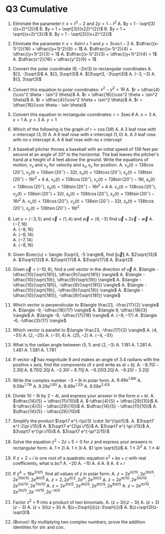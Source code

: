 # Q3 Cumulative
1.  Eliminate the parameter $t$: $x=t^3-2$ and $2y=1-t^2$
    A.  $y = 1 - \sqrt[3]{(x+2)^{2}}$
    B.  $y = 1 + \sqrt[3]{(x22)^{2}}$
    B.  $y = 1 + \sqrt{(x+2)^{3}}$
    B.  $y = 1 - \sqrt[3]{(x+2)^{2}}$
2.  Eliminate the parameter $t$: $x = 4 \sin t + 1$ and $y = 3 \cos t - 2$
    A.  $\dfrac{(x-1)^2}{16} + \dfrac{(y+1)^2}{9} = 1$
    A.  $\dfrac{(x-1)^2}{4} + \dfrac{(y+1)^2}{3} = 1$
    A.  $\dfrac{(x-1)^2}{3} + \dfrac{(y+1)^2}{4} = 1$
    A.  $\dfrac{x^2}{16} + \dfrac{y^2}{9} = 1$
3.  Convert the polar coordinate  $(6,-2\pi/3)$ to rectangular coordinates
    A.  $(3, -3\sqrt3)$
    A.  $(3, 3\sqrt3)$
    A.  $(3\sqrt3, -3\sqrt3)$
    A.  $(-3, -3)$
    A.  $(3, 3\sqrt3)$
4.  Convert this equation to polar coordinates: $x^2-y^2 = 16$
    A.  $r = \dfrac{4}{\cos^2 \theta - \sin^2 \theta}$ 
    A.  $r = \dfrac{16}{\cos^2 \theta + \sin^2 \theta}$ 
    A.  $r = \dfrac{4}{\cos^2 \theta + \sin^2 \theta}$ 
    A.  $r = \dfrac{16}{\cos \theta - \sin \theta}$ 
5.  Convert this equation to rectangular coordinates: $r = 3 \sec \theta$
    A.  $x = 3$
    A.  $x = 1$
    A.  $y = 3$
    A.  $y = 1$
6.  Which of the following is the graph of $r = \cos(3\theta)$
    A.  A 3 leaf rose with $x$-intercept $(3,0)$
    A.  A 6 leaf rose with $x$-intercept $(1,0)$
    A.  A 3 leaf rose with no $x$ intercept
    A.  A 6 leaf rose with no $x$ intercept
7.  A baseball pitcher throws a baseball with an initial speed of 138 feet per second at an angle of 20° to the horizontal. The ball leaves the pitcher's hand at a height of 4 feet above the ground. Write the equations of motion, $v_x$ and $v_y$ for velocity and
$s_x, s_y$ for position.
    A.  $v_x(t) = 138\cos(20^\circ)$, $v_y(t) = 138\sin(20^\circ) - 32t$, $s_x(t) = 138t \cos(20^\circ)$, $s_y(t) = 138t \sin(20^\circ) - 16t^2 + 4$
    A.  $v_x(t) = 138\cos(20^\circ)$, $v_y(t) = 138\sin(20^\circ) - 16t$, $s_x(t) = 138t \cos(20^\circ)$, $s_y(t) = 138t \sin(20^\circ) - 16t^2 + 4$
    A.  $v_x(t) = 138\cos(20^\circ)$, $v_y(t) = 138\sin(20^\circ) + 32t$, $s_x(t) = 138t \cos(20^\circ)$, $s_y(t) = 138t \sin(20^\circ) - 16t^2$
    A.  $v_x(t) = 138\cos(20^\circ)$, $v_y(t) = 138\sin(20^\circ) - 32t$, $s_x(t) = 138t \cos(20^\circ)$, $s_y(t) = 138t \sin(20^\circ) - 16t^2$
1.  Let $u = \langle -3,5 \rangle$ and $\vec{v} = \langle 1, 4 \rangle$ and $\vec{w} = \langle 6, -3 \rangle$ find $\vec{u} + 2\vec{v} - \vec{w}$
    A.  $\langle -7, 16\rangle$  
    A.  $\langle -8, 16\rangle$  
    A.  $\langle -6, 14\rangle$  
    A.  $\langle -7, 14\rangle$  
    A.  $\langle -8, 16\rangle$  
2.  Given $\vec{u} = \langle 3\sqrt3, -5 \rangle$, find $\| \vec{u} \|$
    A.  $2\sqrt{13}$
    A.  $3\sqrt{13}$
    A.  $2\sqrt{17}$
    A.  $3\sqrt{17}$
    A.  $\sqrt2$
3.  Given $\vec{u} = \langle -10 , 9 \rangle$, find a unit vector in the direction of $\vec{u}$
    A.  $\langle -\dfrac{10}{\sqrt{181}}, \dfrac{9}{\sqrt{181}} \rangle$
    A.  $\langle -\dfrac{10}{\sqrt{19}}, \dfrac{9}{\sqrt{19}} \rangle$
    A.  $\langle -\dfrac{10}{\sqrt{181}}, -\dfrac{9}{\sqrt{181}} \rangle$
    A.  $\langle -\dfrac{10}{\sqrt{19}}, -\dfrac{9}{\sqrt{19}} \rangle$
    A.  $\langle -\dfrac{10}{\sqrt{181}}, -\dfrac{9}{\sqrt{181}} \rangle$
4.  Which vector is perpendicular to $\langle \frac23, -\frac{17}{2} \rangle$
    A.  $\langle  -9, -\dfrac{18}{17} \rangle$
    A.  $\langle  9, \dfrac{18}{3} \rangle$
    A.  $\langle  -9, -\dfrac{17}{18} \rangle$
    A.  $\langle  -9, -17 \rangle$
    A.  $\langle  -6, -\dfrac{3}{17} \rangle$
5.  Which vector is parallel to $\langle \frac23, -\frac{17}{2} \rangle$
    A.  $\langle 4, -51 \rangle$
    A.  $\langle 2, -25 \rangle$
    A.  $\langle -51, 4 \rangle$
    A.  $\langle 25, -2 \rangle$
    A.  $\langle -4, -51 \rangle$
6.  What is the radian angle between $\langle 5, 1 \rangle$ and $\langle 2, -3 \rangle$
    A.  1.181
    A.  1.281
    A.  1.481
    A.  1.581
    A.  1.781
7.  If vector $\vec{x}$ has magnitude 9 and makes an angle of 3.4 radians with the positive $x$ axis, find the components of $x$ and write as $a\hat{i} + b\hat{j}$.
    A.  $-8.70 \hat{i} -2.30 \hat{j}$
    A.  $8.70 \hat{i} 2.30 \hat{j}$
    A.  $-2.30 \hat{i} -8.70 \hat{j}$
    A.  $-9.20 \hat{i} 3.20 \hat{j}$
    A.  $-9.20 \hat{i} -3.20 \hat{j}$
8.  Write the complex number $-3 + 9i$ in polar form.
    A.  $9.49 e^{1.89i}$
    A.  $9.59 e^{1.79i}$
    A.  $9.29 e^{1.81i}$
    A.  $9.49 e^{1.33i}$
    A.  $9.59 e^{2.43i}$
9.  Divide $10 - 9i$ by $2 - 4i$, and express your answer in the form $a + bi$.
    A.  $\dfrac{14}{5} + \dfrac{11}{10}i$
    A.  $-\dfrac{4}{5} + \dfrac{29}{10}i$
    A.  $-\dfrac{4}{5} - \dfrac{29}{10}i$
    A.  $\dfrac{14}{5} - \dfrac{11}{10}i$
    A.  $\dfrac{14}{5} - \dfrac{29}{10}i$
10. Simplify the product $\sqrt7 e^{-i\pi/3} \cdot 3e^{i\pi/5}$.
    A.  $3\sqrt7 e^{-2\pi i/15}$
    A.  $3\sqrt7 e^{2\pi i/15}$
    A.  $3\sqrt7 e^{-\pi i/15}$
    A.  $3\sqrt7 e^{\pi i/15}$
    A.  $3\sqrt7 e^{-\pi^2/15}$
11. Solve the equation $z^2 - 2z + 5 = 0$ for $z$ and express your answers in rectangular form.
    A.  $1 \pm 2i$
    A.  $1 \pm 3i$
    A.  $1 \pm \sqrt{5}i$
    A.  $1 \pm 2i^2$
    A.  $1 \pm 4i$

12. If $z = 2+i$ is one root of a quadratic equation $x^2 + bx + c$ with real coefficients, what is $bc$?
    A.  $-20$
    A.  $-10$
    A.  $4$
    A.  $8$
    A.  $4+i$
13. If $z^4 = 16e^{2\pi i / 5}$, find all values of $z$ in polar form.
    A.  $z = 2e^{\pi i/10}, 2e^{3 \pi i/5}, 2e^{11 \pi i/10}, 2e^{8 \pi i/5}$
    A.  $z = 2, 2e^{\pi i/2}, 2e^{\pi i}, 2e^{3\pi i/2}$
    A.  $z = 2e^{\pi i/10}, 2e^{3 \pi i/10}, 2e^{5 \pi i/10}, 2e^{7 \pi i/10}$
    A.  $z = 2e^{2\pi i/5}, 2e^{4 \pi i/5}, 2e^{6 \pi i/5}, 2e^{8 \pi i/5}$
    A.  $z = 2e^{\pi i/10}, 2e^{3 \pi i/5}, 2e^{- \pi i/10}, 2e^{- \pi i/5}$
14. Factor $z^2 + 9$ into a product of two binomials.
    A.  $(z+3i)(z-3i)$
    A.  $(z+3)(z-3)$
    A.  $(z+3i)(z+3i)$
    A.  $(z+3\sqrt{i})(z-3\sqrt{i})$
    A.  $(z+\sqrt3)(z-\sqrt3)$

15. (Bonus): By multiplying two complex numbers, prove the addition identities for $\sin$ and $\cos$.